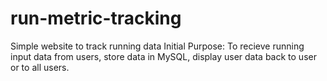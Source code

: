 # run-metric-tracking
Simple website to track running data 
Initial Purpose: To recieve running input data from users, store data in MySQL, display user data back to user or to all users. 
